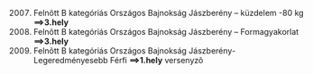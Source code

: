 2007. Felnõtt B kategóriás Országos Bajnokság Jászberény – küzdelem -80 kg <strong>==>3.hely</strong>
2007. Felnõtt B kategóriás Országos Bajnokság Jászberény – Formagyakorlat <strong>==>3.hely</strong>
2007. Felnõtt B kategóriás Országos Bajnokság Jászberény-Legeredményesebb Férfi <strong>==>1.hely</strong> versenyzõ